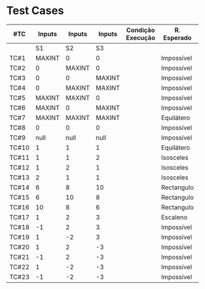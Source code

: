 # Test Cases 
| #TC   | Inputs | Inputs | Inputs | Condição Execução | R. Esperado | R. Obtido |
|-------|--------|--------|--------|-------------------|-------------|-----------|
|       | S1     | S2     | S3     |                   |             |           |
| TC#1  | MAXINT | 0      | 0      |                   | Impossível  |           |
| TC#2  | 0      | MAXINT | 0      |                   | Impossível  |           |
| TC#3  | 0      | 0      | MAXINT |                   | Impossível  |           |
| TC#4  | 0      | MAXINT | MAXINT |                   | Impossível  |           |
| TC#5  | MAXINT | MAXINT | 0      |                   | Impossível  |           |
| TC#6  | MAXINT | 0      | MAXINT |                   | Impossível  |           |
| TC#7  | MAXINT | MAXINT | MAXINT |                   | Equilátero  |           |
| TC#8  | 0      | 0      | 0      |                   | Impossível  |           |
| TC#9  | null   | null   | null   |                   | Impossível  |           |
| TC#10 | 1      | 1      | 1      |                   | Equilátero  |           |
| TC#11 | 1      | 1      | 2      |                   | Isosceles   |           |
| TC#12 | 1      | 2      | 1      |                   | Isosceles   |           |
| TC#13 | 2      | 1      | 1      |                   | Isosceles   |           |
| TC#14 | 6      | 8      | 10     |                   | Rectangulo  |           |
| TC#15 | 6      | 10     | 8      |                   | Rectangulo  |           |
| TC#16 | 10     | 8      | 6      |                   | Rectangulo  |           |
| TC#17 | 1      | 2      | 3      |                   | Escaleno    |           |
| TC#18 | -1     | 2      | 3      |                   | Impossível  |           |
| TC#19 | 1      | -2     | 3      |                   | Impossível  |           |
| TC#20 | 1      | 2      | -3     |                   | Impossível  |           |
| TC#21 | -1     | 2      | -3     |                   | Impossível  |           |
| TC#22 | 1      | -2     | -3     |                   | Impossível  |           |
| TC#23 | -1     | -2     | -3     |                   | Impossível  |           |
